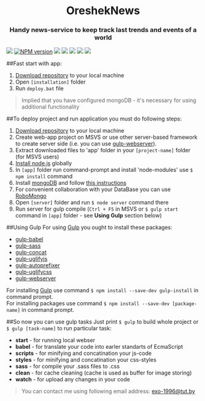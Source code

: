 <p align="center">
  <h1 align="center">OreshekNews</h1>
  <h3 align="center">Handy news-service to keep track last trends and events of a world</h3>
</p>  

 [![](https://img.shields.io/badge/version-v1.0.0-brightgreen.svg)](https://github.com/Averin-Vladislav/OreshekNews)
 [![NPM version](https://img.shields.io/npm/v/npm.svg?maxAge=2592000)](https://www.npmjs.com/)  [![](https://img.shields.io/badge/build%20with-Gulp-yellow.svg)](http://gulpjs.com/)
 [![](https://img.shields.io/badge/Angular-v1.5.8-red.svg)](https://angularjs.org/) [![](https://img.shields.io/badge/contacts-Facebook-blue.svg)](https://www.facebook.com/vladik.averin) [![](https://img.shields.io/badge/API-NY%20Times-lightgrey.svg)](https://developer.nytimes.com/) [![](https://img.shields.io/badge/DataBase-MongoDB-lightgrey.svg)](https://docs.mongodb.com/)
 
##Fast start with app:
 1. [Download repository](https://github.com/Averin-Vladislav/OreshekNews/archive/master.zip) to your local machine  
 2. Open `[installation]` folder  
 3. Run `deploy.bat` file  
 
 
 
> Implied that you have configured mongoDB - it's necessary for using additional functionality

##To deploy project and run application you must do following steps:  
 1. [Download repository](https://github.com/Averin-Vladislav/OreshekNews/archive/master.zip) to your local machine    
 2. Create web-app project on MSVS or use other server-based framework to create server side (i.e. you can use [gulp-webserver](https://www.npmjs.com/package/gulp-webserver)).
 3. Extract downloaded files to 'app' folder in your `[project-name]` folder (for MSVS users)  
 4. [Install node.js](https://nodejs.org/en/) globally  
 5. In `[app]` folder run command-prompt and install 'node-modules' use `$ npm install` command
 6. Install [mongoDB](https://docs.mongodb.com/) and follow [this instructions](https://docs.mongodb.com/manual/tutorial/install-mongodb-on-windows/)
 7. For convenient collaboration with your DataBase you can use [RoboMongo](https://robomongo.org/)
 8. Open `[server]` folder and run `$ node server` command there
 9. Run server for gulp compile (`Ctrl + F5` in MSVS or `$ gulp start` command in `[app]` folder - see **Using Gulp** section below)

##Using Gulp
For using [Gulp](http://gulpjs.com/) you ought to install these packages:  
  * [gulp-babel](https://www.npmjs.com/package/gulp-babel)  
  * [gulp-sass](https://www.npmjs.com/package/gulp-sass)  
  * [gulp-concat](https://www.npmjs.com/package/gulp-concat)  
  * [gulp-uglifyjs](https://www.npmjs.com/package/gulp-uglifyjs)  
  * [gulp-autoprefixer](https://www.npmjs.com/package/gulp-autoprefixer)  
  * [gulp-uglifycss](https://www.npmjs.com/package/gulp-uglifycss) 
  * [gulp-webserver](https://www.npmjs.com/package/gulp-webserver)   

For installing [Gulp](http://gulpjs.com/) use command `$ npm install --save-dev gulp-install` in command prompt.  
For installing packages use command `$ npm install --save-dev [package-name]` in command prompt.   

##So now you can use gulp tasks 
Just print `$ gulp` to build whole project or `$ gulp [task-name]` to run particular task:
  * **start** - for running local webser 
  * **babel** - for translate your code into earler standarts of EcmaScript
  * **scripts** - for minifying and concatination your js-code
  * **styles** - for minifying and concatination your css-styles
  * **sass** - for compile your .sass files to .css
  * **clean** - for cache cleaning (cache is used as buffer for image storing)
  * **watch** - for upload any changes in your code



> You can contact me using following email address: 
exo-1996@tut.by
